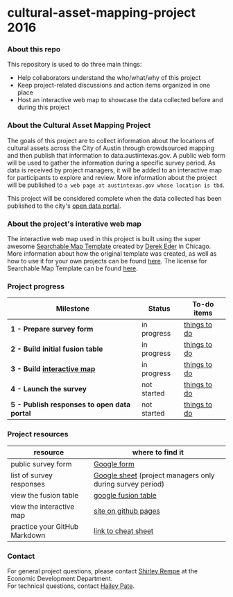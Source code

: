 # cultural-asset-mapping-project 2016

### About this repo
This repository is used to do three main things:
- Help collaborators understand the who/what/why of this project
- Keep project-related discussions and action items organized in one place
- Host an interactive web map to showcase the data collected before and during this project

### About the Cultural Asset Mapping Project
The goals of this project are to collect information about the locations of cultural assets across the City of Austin through crowdsourced mapping and then publish that information to data.austintexas.gov. A public web form will be used to gather the information during a specific survey period. As data is received by project managers, it will be added to an interactive map for participants to explore and review. More information about the project will be published to `a web page at austintexas.gov whose location is tbd`.

This project will be considered complete when the data collected has been published to the city's [open data portal](https://data.austintexas.gov).

### About the project's interative web map
The interactive web map used in this project is built using the super awesome  [Searchable Map Template](http://derekeder.com/searchable_map_template/) created by [Derek Eder](http://derekeder.com) in Chicago. More information about how the original template was created, as well as how to use it for your own projects can be found [here](https://github.com/derekeder/FusionTable-Map-Template). The license for Searchable Map Template can be found  [here](https://github.com/derekeder/FusionTable-Map-Template/blob/master/LICENSE).

### Project progress

Milestone | Status | To-do items
--- | --- | ---
**1 - Prepare survey form** | in progress | [things to do](https://github.com/cityofaustin/cultural-asset-mapping-project/milestones/Finalize%20the%20survey%20form)
**2 - Build initial fusion table** | in progress | [things to do](https://github.com/cityofaustin/cultural-asset-mapping-project/milestones/Build%20initial%20fusion%20table)
**3 - Build [interactive map](http://cityofaustin.github.io/cultural-asset-mapping-project)** | in progress | [things to do](https://github.com/cityofaustin/cultural-asset-mapping-project/milestones/Build%20interactive%20map)
**4 - Launch the survey** | not started | [things to do](https://github.com/cityofaustin/cultural-asset-mapping-project/milestones/Launch%20the%20survey)
**5 - Publish responses to open data portal** | not started | [things to do](https://github.com/cityofaustin/cultural-asset-mapping-project/milestones/Publish%20post-survey%20dataset%20to%20open%20data%20portal)

### Project resources
resource | where to find it
--- | ---
public survey form | [Google form](https://docs.google.com/forms/d/1BG9TmKJlrUhwhkBW_T-4KPc9K0nsCwp0v_QXbxsofV4/viewform)
list of survey responses |  [Google sheet](https://docs.google.com/spreadsheets/d/172y2j8Mrcslw0y413M9eOXDzwpRbfaJExQnNe4FT8NA) (project managers only during survey period) 
view the fusion table | [google fusion table](https://www.google.com/fusiontables/DataSource?docid=1uy8apgssqryb858cmaUBtPm_pZQPUbikL2fywEKO)
view the interactive map | [site on github pages](http://cityofaustin.github.io/cultural-asset-mapping-project)
practice your GitHub Markdown | [link to cheat sheet](https://github.com/adam-p/markdown-here/wiki/Markdown-Cheatsheet)

### Contact
For general project questions, please contact [Shirley Rempe](shirley.rempe@austintexas.gov) at the Economic Development Department. <br/>
For technical questions, contact [Hailey Pate](hailey.pate@austintexas.gov).
